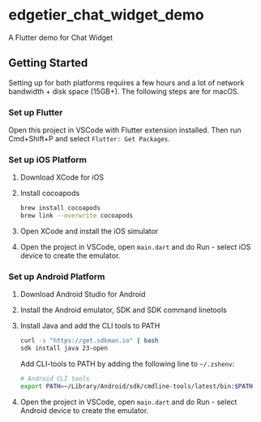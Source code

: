# edgetier_chat_widget_demo

A Flutter demo for Chat Widget

## Getting Started

Setting up for both platforms requires a few hours and a lot of network bandwidth + disk space (15GB+). 
The following steps are for macOS.

### Set up Flutter

Open this project in VSCode with Flutter extension installed. Then run Cmd+Shift+P and select `Flutter: Get Packages`.

### Set up iOS Platform

1. Download XCode for iOS
2. Install cocoapods

   ```bash
   brew install cocoapods
   brew link --overwrite cocoapods
   ```

3. Open XCode and install the iOS simulator
4. Open the project in VSCode, open `main.dart` and do Run - select iOS device to create the emulator.

### Set up Android Platform

1. Download Android Studio for Android
2. Install the Android emulator, SDK and SDK command linetools
3. Install Java and add the CLI tools to PATH

   ```bash
   curl -s "https://get.sdkman.io" | bash
   sdk install java 23-open
   ```

   Add CLI-tools to PATH by adding the following line to `~/.zshenv`:

   ```bash
   # Android CLI tools
   export PATH=~/Library/Android/sdk/cmdline-tools/latest/bin:$PATH
   ```

4. Open the project in VSCode, open `main.dart` and do Run - select Android device to create the emulator.
